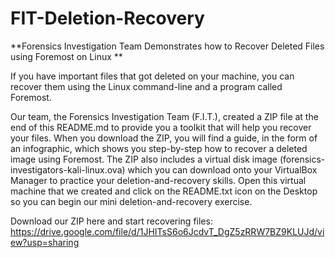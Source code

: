 # FIT-Deletion-Recovery
**Forensics Investigation Team Demonstrates how to Recover Deleted Files using Foremost on Linux
**

If you have important files that got deleted on your machine, you can recover them using the Linux command-line and a program called Foremost. 

Our team, the Forensics Investigation Team (F.I.T.), created a ZIP file at the end of this README.md to provide you a toolkit that will help you recover your files. When you download the ZIP, you will find a guide, in the form of an infographic, which shows you step-by-step how to recover a deleted image using Foremost. The ZIP also includes a virtual disk image (forensics-investigators-kali-linux.ova) which you can download onto your VirtualBox Manager to practice your deletion-and-recovery skills. Open this virtual machine that we created and click on the README.txt icon on the Desktop so you can begin our mini deletion-and-recovery exercise.

Download our ZIP here and start recovering files:
https://drive.google.com/file/d/1JHITsS6o6JcdvT_DgZ5zRRW7BZ9KLUJd/view?usp=sharing

